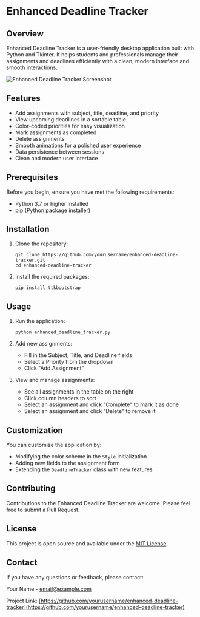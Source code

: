 # Enhanced Deadline Tracker

## Overview

Enhanced Deadline Tracker is a user-friendly desktop application built with Python and Tkinter. It helps students and professionals manage their assignments and deadlines efficiently with a clean, modern interface and smooth interactions.

![Enhanced Deadline Tracker Screenshot]((https://github.com/Yesh2344/Student_deadline_tracker/blob/main/Screenshot%20(144).png))

## Features

- Add assignments with subject, title, deadline, and priority
- View upcoming deadlines in a sortable table
- Color-coded priorities for easy visualization
- Mark assignments as completed
- Delete assignments
- Smooth animations for a polished user experience
- Data persistence between sessions
- Clean and modern user interface

## Prerequisites

Before you begin, ensure you have met the following requirements:

- Python 3.7 or higher installed
- pip (Python package installer)

## Installation

1. Clone the repository:
   ```
   git clone https://github.com/yourusername/enhanced-deadline-tracker.git
   cd enhanced-deadline-tracker
   ```

2. Install the required packages:
   ```
   pip install ttkbootstrap
   ```

## Usage

1. Run the application:
   ```
   python enhanced_deadline_tracker.py
   ```

2. Add new assignments:
   - Fill in the Subject, Title, and Deadline fields
   - Select a Priority from the dropdown
   - Click "Add Assignment"

3. View and manage assignments:
   - See all assignments in the table on the right
   - Click column headers to sort
   - Select an assignment and click "Complete" to mark it as done
   - Select an assignment and click "Delete" to remove it

## Customization

You can customize the application by:

- Modifying the color scheme in the `Style` initialization
- Adding new fields to the assignment form
- Extending the `DeadlineTracker` class with new features

## Contributing

Contributions to the Enhanced Deadline Tracker are welcome. Please feel free to submit a Pull Request.

## License

This project is open source and available under the [MIT License](LICENSE).

## Contact

If you have any questions or feedback, please contact:

Your Name - email@example.com

Project Link: [https://github.com/yourusername/enhanced-deadline-tracker](https://github.com/yourusername/enhanced-deadline-tracker)

